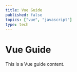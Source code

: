 ```yaml
---
title: Vue Guide
published: false
topics: ["vue", "javascript"]
type: tech
---
```


# Vue Guide

This is a Vue guide content.
